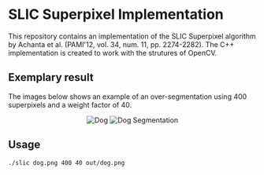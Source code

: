 # SLIC Superpixel Implementation
This repository contains an implementation of the SLIC Superpixel algorithm by Achanta et al. (PAMI'12, vol. 34, num. 11, pp. 2274-2282). The C++ implementation is created to work with the strutures of OpenCV.

## Exemplary result
The images below shows an example of an over-segmentation using 400 superpixels and a weight factor of 40.
<p align="center">
  <img src="https://github.com/PSMM/SLIC-Superpixels/blob/master/dog.png?raw=true" alt="Dog"/>
  <img src="https://github.com/PSMM/SLIC-Superpixels/blob/master/dog_segmentation.png?raw=true" alt="Dog Segmentation"/>
</p>

## Usage

```
./slic dog.png 400 40 out/dog.png
```